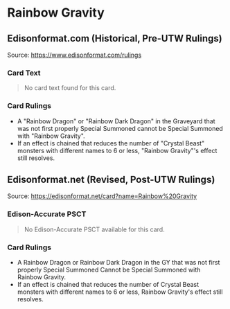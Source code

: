 # Rainbow Gravity

## Edisonformat.com (Historical, Pre-UTW Rulings)

Source: https://www.edisonformat.com/rulings

### Card Text

> No card text found for this card.

### Card Rulings

*   A "Rainbow Dragon" or "Rainbow Dark Dragon" in the Graveyard that was not first properly Special Summoned cannot be Special Summoned with "Rainbow Gravity".
*   If an effect is chained that reduces the number of "Crystal Beast" monsters with different names to 6 or less, "Rainbow Gravity"'s effect still resolves.

## Edisonformat.net (Revised, Post-UTW Rulings)

Source: https://edisonformat.net/card?name=Rainbow%20Gravity

### Edison-Accurate PSCT

> No Edison-Accurate PSCT available for this card.

### Card Rulings

*   A Rainbow Dragon or Rainbow Dark Dragon in the GY that was not first properly Special Summoned Cannot be Special Summoned with Rainbow Gravity.
*   If an effect is chained that reduces the number of Crystal Beast monsters with different names to 6 or less, Rainbow Gravity's effect still resolves.
            